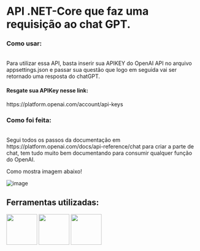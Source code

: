 
# API .NET-Core que faz uma requisição ao chat GPT.
<h3>Como usar:</h3>
<br>
Para utilizar essa API, basta inserir sua APIKEY do OpenAI API no arquivo appsettings.json e passar sua questão que logo em seguida vai ser retornado uma resposta do chatGPT.
<h4>Resgate sua APIKey nesse link:</h4>https://platform.openai.com/account/api-keys
<h3>Como foi feita:</h3>
<br>
Segui todos os passos da documentação em https://platform.openai.com/docs/api-reference/chat para criar a parte de chat, tem tudo muito bem documentando para consumir qualquer função do OpenAI. 

Como mostra imagem abaixo!

![image](https://user-images.githubusercontent.com/44777996/224375043-ad094ded-684b-41b5-86b2-4414972a314e.png)

## Ferramentas utilizadas:

<div>
<img src="https://cdn.jsdelivr.net/gh/devicons/devicon/icons/csharp/csharp-original.svg" width="80" /> 
<img src="https://cdn.jsdelivr.net/gh/devicons/devicon/icons/dotnetcore/dotnetcore-original.svg" width="80" />
<img src="https://upload.wikimedia.org/wikipedia/commons/0/04/ChatGPT_logo.svg" width="80" />
</div>

